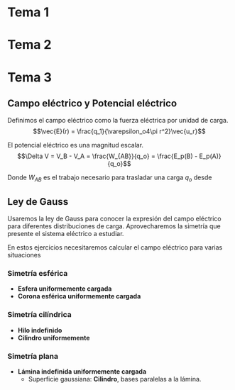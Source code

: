 # Tema 1

# Tema 2

# Tema 3

## Campo eléctrico y Potencial eléctrico

Definimos el campo eléctrico como la fuerza eléctrica por unidad de carga.
$$\vec{E}(r) = \frac{q_1}{\varepsilon_o4\pi r^2}\vec{u_r}$$

El potencial eléctrico es una magnitud escalar.
$$\Delta V = V_B - V_A = \frac{W_{AB}}{q_o} = \frac{E_p(B) - E_p(A)}{q_o}$$

Donde $W_{AB}$ es el trabajo necesario para trasladar una carga $q_o$ desde

## Ley de Gauss

Usaremos la ley de Gauss para conocer la expresión del campo eléctrico para diferentes distribuciones de carga. Aprovecharemos la simetría que presente el sistema eléctrico a estudiar.

En estos ejercicios necesitaremos calcular el campo eléctrico para varias situaciones

### Simetría esférica

- **Esfera uniformemente cargada**
- **Corona esférica uniformemente cargada**

### Simetría cilíndrica

- **Hilo indefinido**
- **Cilindro uniformemente**

### Simetría plana

- **Lámina indefinida uniformemente cargada**
  - Superficie gaussiana: **Cilindro**, bases paralelas a la lámina.

